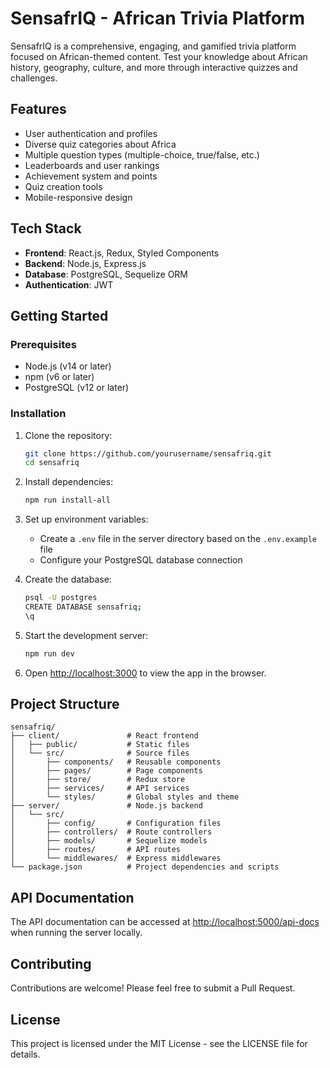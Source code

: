 # SensafrIQ - African Trivia Platform

SensafrIQ is a comprehensive, engaging, and gamified trivia platform focused on African-themed content. Test your knowledge about African history, geography, culture, and more through interactive quizzes and challenges.

## Features

- User authentication and profiles
- Diverse quiz categories about Africa
- Multiple question types (multiple-choice, true/false, etc.)
- Leaderboards and user rankings
- Achievement system and points
- Quiz creation tools
- Mobile-responsive design

## Tech Stack

- **Frontend**: React.js, Redux, Styled Components
- **Backend**: Node.js, Express.js
- **Database**: PostgreSQL, Sequelize ORM
- **Authentication**: JWT

## Getting Started

### Prerequisites

- Node.js (v14 or later)
- npm (v6 or later)
- PostgreSQL (v12 or later)

### Installation

1. Clone the repository:

   ```bash
   git clone https://github.com/yourusername/sensafriq.git
   cd sensafriq
   ```

2. Install dependencies:

   ```bash
   npm run install-all
   ```

3. Set up environment variables:

   - Create a `.env` file in the server directory based on the `.env.example` file
   - Configure your PostgreSQL database connection

4. Create the database:

   ```bash
   psql -U postgres
   CREATE DATABASE sensafriq;
   \q
   ```

5. Start the development server:

   ```bash
   npm run dev
   ```

6. Open [http://localhost:3000](http://localhost:3000) to view the app in the browser.

## Project Structure

```
sensafriq/
├── client/               # React frontend
│   ├── public/           # Static files
│   └── src/              # Source files
│       ├── components/   # Reusable components
│       ├── pages/        # Page components
│       ├── store/        # Redux store
│       ├── services/     # API services
│       └── styles/       # Global styles and theme
├── server/               # Node.js backend
│   └── src/
│       ├── config/       # Configuration files
│       ├── controllers/  # Route controllers
│       ├── models/       # Sequelize models
│       ├── routes/       # API routes
│       └── middlewares/  # Express middlewares
└── package.json          # Project dependencies and scripts
```

## API Documentation

The API documentation can be accessed at [http://localhost:5000/api-docs](http://localhost:5000/api-docs) when running the server locally.

## Contributing

Contributions are welcome! Please feel free to submit a Pull Request.

## License

This project is licensed under the MIT License - see the LICENSE file for details.
